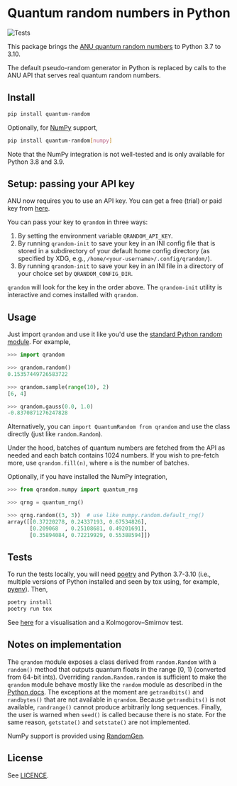 # Quantum random numbers in Python

![Tests](https://github.com/sbalian/quantum-random/workflows/Tests/badge.svg)

This package brings the [ANU quantum random numbers][anu] to Python 3.7 to 3.10.

The default pseudo-random generator in Python is replaced by calls to the
ANU API that serves real quantum random numbers.

## Install

```bash
pip install quantum-random
```

Optionally, for [NumPy][numpy] support,

```bash
pip install quantum-random[numpy]
```

Note that the NumPy integration is not well-tested and is only available
for Python 3.8 and 3.9.

## Setup: passing your API key

ANU now requires you to use an API key. You can get a free (trial) or paid key
from [here][anupricing].

You can pass your key to `qrandom` in three ways:

1. By setting the environment variable `QRANDOM_API_KEY`.
2. By running `qrandom-init` to save your key in an INI config file that is
stored in a subdirectory of your default home config directory (as specified
by XDG, e.g., `/home/<your-username>/.config/qrandom/`).
3. By running `qrandom-init` to save your key in an INI file in a directory
of your choice set by `QRANDOM_CONFIG_DIR`.

`qrandom` will look for the key in the order above. The `qrandom-init` utility
is interactive and comes installed with `qrandom`.

## Usage

Just import `qrandom` and use it like you'd use the
[standard Python random module][pyrandom]. For example,

```python
>>> import qrandom

>>> qrandom.random()
0.15357449726583722

>>> qrandom.sample(range(10), 2)
[6, 4]

>>> qrandom.gauss(0.0, 1.0)
-0.8370871276247828
```

Alternatively, you can `import QuantumRandom from qrandom` and use the class
directly (just like `random.Random`).

Under the hood, batches of quantum numbers are fetched from the API as needed
and each batch contains 1024 numbers. If you wish to pre-fetch more, use
`qrandom.fill(n)`, where `n` is the number of batches.

Optionally, if you have installed the NumPy integration,

```python
>>> from qrandom.numpy import quantum_rng

>>> qrng = quantum_rng()

>>> qrng.random((3, 3))  # use like numpy.random.default_rng()
array([[0.37220278, 0.24337193, 0.67534826],
       [0.209068  , 0.25108681, 0.49201691],
       [0.35894084, 0.72219929, 0.55388594]])
```

## Tests

To run the tests locally, you will need [poetry][poetry] and Python 3.7-3.10
(i.e., multiple versions of Python installed and seen by tox using, for example,
[pyenv][pyenv]). Then,

```bash
poetry install
poetry run tox
```

See [here](./docs/uniform.md) for a visualisation and a Kolmogorov–Smirnov test.

## Notes on implementation

The `qrandom` module exposes a class derived from `random.Random` with a
`random()` method that outputs quantum floats in the range [0, 1)
(converted from 64-bit ints). Overriding `random.Random.random`
is sufficient to make the `qrandom` module behave mostly like the
`random` module as described in the [Python docs][pyrandom]. The exceptions
at the moment are `getrandbits()` and `randbytes()` that are not available in
`qrandom`. Because `getrandbits()` is not available, `randrange()` cannot
produce arbitrarily long sequences. Finally, the user is warned when `seed()`
is called because there is no state. For the same reason, `getstate()` and
`setstate()` are not implemented.

NumPy support is provided using [RandomGen][randomgen].

## License

See [LICENCE](./LICENSE).

[anu]: https://quantumnumbers.anu.edu.au
[anupricing]: https://quantumnumbers.anu.edu.au/pricing
[pyrandom]: https://docs.python.org/3.9/library/random.html
[poetry]: https://python-poetry.org
[pyenv]: https://github.com/pyenv/pyenv
[numpy]: https://numpy.org
[randomgen]: https://github.com/bashtage/randomgen